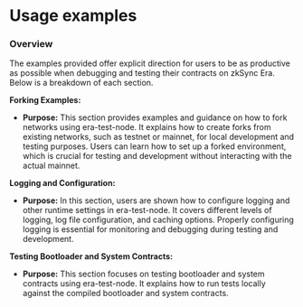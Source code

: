 # Usage examples

### Overview

The examples provided offer explicit direction for users to be as productive as possible when debugging and testing their contracts on zkSync Era. Below is a breakdown of each section.

**Forking Examples:**

- **Purpose:** This section provides examples and guidance on how to fork networks using era-test-node. It explains how to create forks from existing networks, such as testnet or mainnet, for local development and testing purposes. Users can learn how to set up a forked environment, which is crucial for testing and development without interacting with the actual mainnet.

**Logging and Configuration:**

- **Purpose:** In this section, users are shown how to configure logging and other runtime settings in era-test-node. It covers different levels of logging, log file configuration, and caching options. Properly configuring logging is essential for monitoring and debugging during testing and development.

**Testing Bootloader and System Contracts:**

- **Purpose:** This section focuses on testing bootloader and system contracts using era-test-node. It explains how to run tests locally against the compiled bootloader and system contracts.
